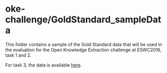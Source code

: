 oke-challenge/GoldStandard_sampleData
=========

This folder contains a sample of the Gold Standard data that will be used in the evaluation for the Open Knowledge Extraction challenge at ESWC2016, task 1 and 2.

For task 3, the data is available [here](http://data.dws.informatik.uni-mannheim.de/LD4IE/2016/data/).

